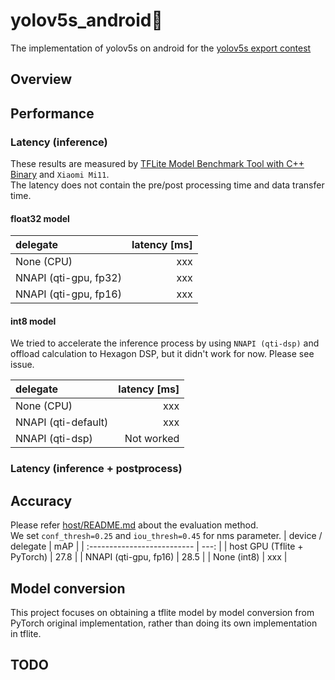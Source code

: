 # yolov5s_android:rocket: 
The implementation of yolov5s on android for the [yolov5s export contest](https://github.com/ultralytics/yolov5/discussions/3213)  


## Overview

## Performance
### Latency (inference)
These results are measured by [TFLite Model Benchmark Tool with C++ Binary](https://github.com/tensorflow/tensorflow/tree/master/tensorflow/lite/tools/benchmark#profiling-model-operators) and `Xiaomi Mi11`.  
The latency does not contain the pre/post processing time and data transfer time.  
#### float32 model  

|       delegate        | latency [ms] |
| :-------------------- | -----------: |
| None (CPU)            |          xxx |
| NNAPI (qti-gpu, fp32) |          xxx |
| NNAPI (qti-gpu, fp16) |          xxx |
  
#### int8 model
We tried to accelerate the inference process by using `NNAPI (qti-dsp)` and offload calculation to Hexagon DSP, but it didn't work for now. Please see issue.
<!-- set issue number -->

|       delegate       | latency [ms] |
| :------------------- | -----------: |
| None (CPU)           |          xxx |
| NNAPI  (qti-default) |          xxx |
| NNAPI  (qti-dsp)     |   Not worked |

### Latency (inference + postprocess)

## Accuracy
<!-- change link to master after merge -->
Please refer [host/README.md](https://github.com/lp6m/yolov5s_android/tree/dev/host#example2) about the evaluation method.    
We set `conf_thresh=0.25` and `iou_thresh=0.45` for nms parameter.
|     device /  delegate      | mAP  |
| :-------------------------- | ---: |
| host GPU (Tflite + PyTorch) | 27.8 |
| NNAPI  (qti-gpu, fp16)      | 28.5 |
| None   (int8)               |  xxx |


## Model conversion
This project focuses on obtaining a tflite model by model conversion from PyTorch original implementation, rather than doing its own implementation in tflite.  


## TODO
